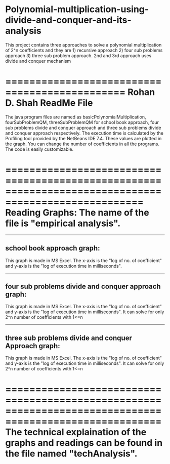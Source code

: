 Polynomial-multiplication-using-divide-and-conquer-and-its-analysis
===================================================================

This project contains three approaches to solve a polynomial multiplication of 2^n coefficients and they are 1) recursive approach 2) four sub problems approach 3) three sub problem approach. 2nd and 3rd approach uses divide and conquer mechanism

==============================================
Rohan D. Shah
ReadMe File
==============================================

The java program files are named as basicPolynomialMultiplication, fourSubProblemQM, threeSubProblemQM for 
school book approach, four sub problems divide and conquer approach and three sub problems divide and conquer approach respectively. The execution
time is calculated by the Profiling tool provided by the NetBeans IDE 7.4. These values are plotted 
in the graph. You can change the number of coefficients in all the programs. The code is easily customizable.

=====================================================================================================
Reading Graphs:
The name of the file is "empirical analysis".
=====================================================================================================

--------------------------------------------------------
school book approach graph:
--------------------------------------------------------
This graph is made in MS Excel. The x-axis is the "log of no. of coefficient" and y-axis is the "log of execution time in 
milliseconds". 

--------------------------------------------------------
four sub problems divide and conquer approach graph:
--------------------------------------------------------
This graph is made in MS Excel. The x-axis is the "log of no. of coefficient" and y-axis is the "log of execution time in 
milliseconds". It can solve for only 2^n number of coefficients with 1<=n

--------------------------------------------------------
three sub problems divide and conquer Approach graph:
--------------------------------------------------------
This graph is made in MS Excel. The x-axis is the "log of no. of coefficient" and y-axis is the "log of execution time in 
milliseconds". It can solve for only 2^n number of coefficients with 1<=n

========================================================================================================
The technical explaination of the graphs and readings can be found in the file named "techAnalysis".
========================================================================================================




